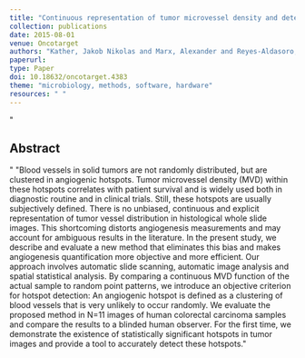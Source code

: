 ```yaml
--- 
title: "Continuous representation of tumor microvessel density and detection of angiogenic hotspots in histological whole-slide images"
collection: publications
date: 2015-08-01
venue: Oncotarget
authors: "Kather, Jakob Nikolas and Marx, Alexander and Reyes-Aldasoro, Constantino Carlos and Schad, Lothar R. and Zöllner, Frank Gerrit and Weis, Cleo-Aron"
paperurl: 
type: Paper
doi: 10.18632/oncotarget.4383
theme: "microbiology, methods, software, hardware"
resources: " "
--- 
```

"<h2> Abstract </h2>" "Blood vessels in solid tumors are not randomly distributed, but are clustered in angiogenic hotspots. Tumor microvessel density (MVD) within these hotspots correlates with patient survival and is widely used both in diagnostic routine and in clinical trials. Still, these hotspots are usually subjectively defined. There is no unbiased, continuous and explicit representation of tumor vessel distribution in histological whole slide images. This shortcoming distorts angiogenesis measurements and may account for ambiguous results in the literature. In the present study, we describe and evaluate a new method that eliminates this bias and makes angiogenesis quantification more objective and more efficient. Our approach involves automatic slide scanning, automatic image analysis and spatial statistical analysis. By comparing a continuous MVD function of the actual sample to random point patterns, we introduce an objective criterion for hotspot detection: An angiogenic hotspot is defined as a clustering of blood vessels that is very unlikely to occur randomly. We evaluate the proposed method in N=11 images of human colorectal carcinoma samples and compare the results to a blinded human observer. For the first time, we demonstrate the existence of statistically significant hotspots in tumor images and provide a tool to accurately detect these hotspots."

